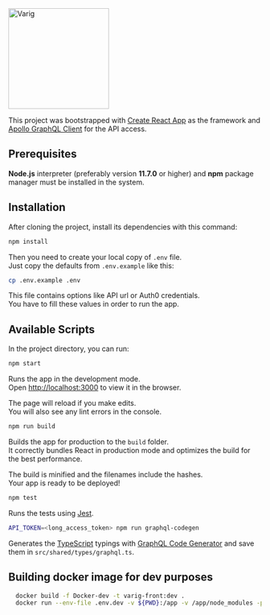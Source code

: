 <img src="https://storage.googleapis.com/varig-dev-x2g90hfsqr/logo.svg" width="200" alt="Varig" />

This project was bootstrapped with [Create React App](https://github.com/facebook/create-react-app) as the framework and [Apollo GraphQL Client](https://www.apollographql.com/docs/react/v3.0-beta/) for the API access.

## Prerequisites

**Node.js** interpreter (preferably version **11.7.0** or higher) and **npm** package manager must be installed in the system.

## Installation

After cloning the project, install its dependencies with this command:

```bash
npm install
```

Then you need to create your local copy of `.env` file.<br />
Just copy the defaults from `.env.example` like this:

```bash
cp .env.example .env
```

This file contains options like API url or Auth0 credentials.<br />
You have to fill these values in order to run the app.

## Available Scripts

In the project directory, you can run:

```bash
npm start
```

Runs the app in the development mode.<br />
Open [http://localhost:3000](http://localhost:3000) to view it in the browser.

The page will reload if you make edits.<br />
You will also see any lint errors in the console.

```bash
npm run build
```

Builds the app for production to the `build` folder.<br />
It correctly bundles React in production mode and optimizes the build for the best performance.

The build is minified and the filenames include the hashes.<br />
Your app is ready to be deployed!

```bash
npm test
```

Runs the tests using [Jest](https://jestjs.io/).

```bash
API_TOKEN=<long_access_token> npm run graphql-codegen
```

Generates the [TypeScript](https://www.typescriptlang.org/) typings with [GraphQL Code Generator](https://graphql-code-generator.com/) and save them in `src/shared/types/graphql.ts`.

## Building docker image for dev purposes

```bash
  docker build -f Docker-dev -t varig-front:dev .
  docker run --env-file .env.dev -v ${PWD}:/app -v /app/node_modules -p 3000:3000 --rm varig-front:dev
```
